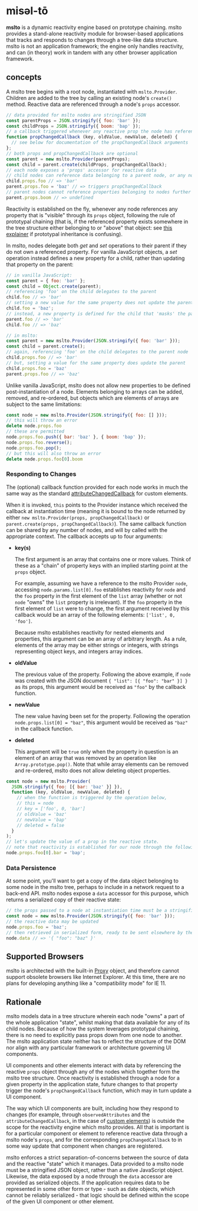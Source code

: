 # misəl-tō
**mslto** is a dynamic reactivity engine based on prototype chaining. mslto provides a stand-alone reactivity module for browser-based applications that tracks and responds to changes through a tree-like data structure. mslto is not an application framework; the engine only handles reactivity, and can (in theory) work in tandem with any other browser application framework.

## concepts
A mslto tree begins with a root node, instantiated with `mslto.Provider`. Children are added to the tree by calling an existing node's `create()` method. Reactive data are referenced through a node's `props` accessor.

```js
// data provided for mslto nodes are stringified JSON
const parentProps = JSON.stringify({ foo: 'bar' });
const childProps = JSON.stringify({ boom: 'bap' });
// a callback triggered whenever any reactive prop the node has referenced changes
function propChangedCallback (key, oldValue, newValue, deleted) {
  // see below for documentation of the propChangedCallback arguments
};
// both props and propChangedCallback are optional
const parent = new mslto.Provider(parentProps);
const child = parent.create(childProps, propChangedCallback);
// each node exposes a 'props' accessor for reactive data
// child nodes can reference data belonging to a parent node, or any node further "up" the tree
child.props.foo // => 'bar'
parent.props.foo = 'baz' // => triggers propChangedCallback
// parent nodes cannot reference properties belonging to nodes further "down" the tree
parent.props.boom // => undefined
```

Reactivity is established on the fly, whenever any node references any property that is "visible" through its `props` object, following the rule of prototypal chaining (that is, if the referenced property exists somewhere in the tree structure either belonging to or "above" that object: see [this explainer](https://developer.mozilla.org/en-US/docs/Web/JavaScript/Inheritance_and_the_prototype_chain) if prototypal inheritance is confusing).

In mslto, nodes delegate both *get* and *set* operations to their parent if they do not own a referenced property. For vanilla JavaScript objects, a *set* operation instead defines a new property for a child, rather than updating that property on the parent:

```js
// in vanilla JavaScript:
const parent = { foo: 'bar' };
const child = Object.create(parent);
// referencing 'foo' on the child delegates to the parent
child.foo // => 'bar'
// setting a new value for the same property does not update the parent
child.foo = 'baz';
// instead, a new property is defined for the child that 'masks' the parent property
parent.foo // => 'bar'
child.foo // => 'baz'
```

```js
// in mslto:
const parent = new mslto.Provider(JSON.stringify({ foo: 'bar' }));
const child = parent.create();
// again, referencing 'foo' on the child delegates to the parent node
child.props.foo // => 'bar'
// but, setting a value for the same property does update the parent
child.props.foo = 'baz'
parent.props.foo // => 'baz'
```

Unlike vanilla JavaScript, mslto does not allow new properties to be defined post-instantiation of a node. Elements belonging to arrays can be added, removed, and re-ordered, but objects which are elements of arrays are subject to the same limitations:

```js
const node = new mslto.Provider(JSON.stringify({ foo: [] }));
// this will throw an error
delete node.props.foo
// these are permitted
node.props.foo.push({ bar: 'baz' }, { boom: 'bap' });
node.props.foo.reverse();
node.props.foo.pop();
// but this will also throw an error
delete node.props.foo[0].boom
```


### Responding to Changes
The (optional) callback function provided for each node works in much the same way as the standard [attributeChangedCallback](https://developer.mozilla.org/en-US/docs/Web/Web_Components/Using_custom_elements#using_the_lifecycle_callbacks) for custom elements.

When it is invoked, `this` points to the Provider instance which received the callback at instantiation time (meaning it is bound to the node returned by either `new mslto.Provider(props, propChangedCallback)` or `parent.create(props, propChangedCallback)`). The same callback function can be shared by any number of nodes, and will by called with the appropriate context. The callback accepts up to four arguments:

* **key(s)**

  The first argument is an array that contains one or more values. Think of these as a "chain" of property keys with an implied starting point at the `props` object.

  For example, assuming we have a reference to the mslto Provider `node`, accessing `node.params.list[0].foo` establishes reactivity for `node` and the `foo` property in the first element of the `list` array (whether or not  `node` "owns" the `list` property is irrelevant). If the `foo` property in the first element of `list` were to change, the first argument received by this callback would be an array of the following elements: `['list', 0, 'foo']`.

  Because mslto establishes reactivity for nested elements and properties, this argument can be an array of arbitrary length. As a rule, elements of the array may be either strings or integers, with strings representing object keys, and integers array indices.

* **oldValue**

  The previous value of the property. Following the above example, if `node` was created with the JSON document `{ "list": [{ "foo": "bar" }] }` as its props, this argument would be received as `"foo"` by the callback function.

* **newValue**

  The new value having been set for the property. Following the operation `node.props.list[0] = "baz"`, this argument would be received as `"baz"` in the callback function.

* **deleted**

  This argument will be `true` only when the property in question is an element of an array that was removed by an operation like `Array.prototype.pop()`. Note that while array elements can be removed and re-ordered, mslto does not allow deleting object properties.

```js
const node = new mslto.Provider(
  JSON.stringify({ foo: [{ bar: 'baz' }] }),
  function (key, oldValue, newValue, deleted) {
    // when the function is triggered by the operation below,
    // this = node
    // key = ['foo', 0, 'bar']
    // oldValue = 'baz'
    // newValue = 'bap'
    // deleted = false
  }
);
// let's update the value of a prop in the reactive state.
// note that reactivity is established for our node through the following 'set' operation, which also triggers its propChangedCallback
node.props.foo[0].bar = 'bap';
```

### Data Persistence
At some point, you'll want to get a copy of the data object belonging to some node in the mslto tree, perhaps to include in a network request to a back-end API. mslto nodes expose a `data` accessor for this purpose, which returns a serialized copy of their reactive state:

```js
// the props passed to a node at instantiation time must be a stringified JSON object
const node = new mslto.Provider(JSON.stringify({ foo: 'bar' }));
// the reactive data may be updated
node.props.foo = 'baz';
// then retrieved in serialized form, ready to be sent elsewhere by the application
node.data // => '{ "foo": "baz" }'
```

## Supported Browsers

mslto is architected with the built-in [Proxy](https://developer.mozilla.org/en-US/docs/Web/JavaScript/Reference/Global_Objects/Proxy) object, and therefore cannot support obsolete browsers like Internet Explorer. At this time, there are no plans for developing anything like a "compatibility mode" for IE 11.

## Rationale

mslto models data in a tree structure wherein each node "owns" a part of the whole application "state", whilst making that data available for any of its child nodes. Because of how the system leverages prototypal chaining, there is no need to explicitly pass props down from one node to another. The mslto application state neither has to reflect the structure of the DOM nor align with any particular framework or architecture governing UI components.

UI components and other elements interact with data by referencing the reactive `props` object through any of the nodes which together form the mslto tree structure. Once reactivity is established through a node for a given property in the application state, future changes to that property trigger the node's `propChangedCallback` function, which may in turn update a UI component.

The way which UI components are built, including how they respond to changes (for example, through `observedAttributes` and the `attributeChangedCallback`, in the case of [custom elements](https://developer.mozilla.org/en-US/docs/Web/Web_Components/Using_custom_elements)) is outside the scope for the reactivity engine which mslto provides. All that is important is for a particular component or element to reference reactive data through a mslto node's `props`, and for the corresponding `propChangedCallback` to in some way update that component when changes are registered.

mslto enforces a strict separation-of-concerns between the source of data and the reactive "state" which it manages. Data provided to a mslto node must be a stringified JSON object, rather than a native JavaScript object. Likewise, the data exposed by a node through the `data` accessor are provided as serialized objects. If the application requires data to be represented in some other form or type - such as date objects, which cannot be reliably serialized - that logic should be defined within the scope of the given UI component or other element.

